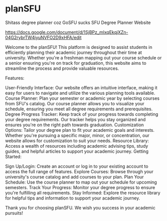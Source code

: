 # planSFU
Shitass degree planner coz GoSFU sucks
SFU Degree Planner Website


https://docs.google.com/document/d/1SjBPz_mlxqEkqjXZn-04G2rybrTW4iyuNVFO2D9xHFA/edit

Welcome to the planSFU! This platform is designed to assist students in efficiently planning their academic journey throughout their time at university. Whether you're a freshman mapping out your course schedule or a senior ensuring you're on track for graduation, this website aims to streamline the process and provide valuable resources.

Features:

User-Friendly Interface: Our website offers an intuitive interface, making it easy for users to navigate and utilize the various planning tools available.
Course Planner: Plan your semester or academic year by selecting courses from SFU's catalog. Our course planner allows you to visualize your schedule, ensuring you meet all degree requirements and prerequisites.
Degree Progress Tracker: Keep track of your progress towards completing your degree requirements. Our tracker helps you stay organized and ensures you're on the right path towards graduation.
Customization Options: Tailor your degree plan to fit your academic goals and interests. Whether you're pursuing a specific major, minor, or concentration, our website allows for customization to suit your needs.
Resource Library: Access a wealth of resources including academic advising tips, study guides, and helpful articles to support your academic journey.
Getting Started:

Sign Up/Login: Create an account or log in to your existing account to access the full range of features.
Explore Courses: Browse through your university's course catalog and add courses to your plan.
Plan Your Schedule: Use the course planner to map out your schedule for upcoming semesters.
Track Your Progress: Monitor your degree progress to ensure you're fulfilling all requirements.
Stay Informed: Explore the resource library for helpful tips and information to support your academic journey.

Thank you for choosing planSFU. We wish you success in your academic pursuits!
